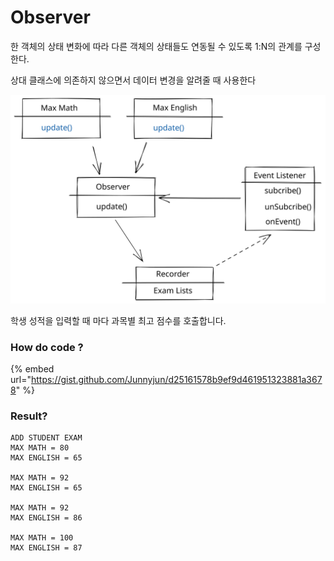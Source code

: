 # Observer

한 객체의 상태 변화에 따라 다른 객체의 상태들도 연동될 수 있도록 1:N의 관계를 구성한다.

상대 클래스에 의존하지 않으면서 데이터 변경을 알려줄 때 사용한다

<img src="../../.gitbook/assets/file.drawing (11).svg" alt="" class="gitbook-drawing">

학생 성적을 입력할 때 마다 과목별 최고 점수를 호출합니다.



### How do code ?

{% embed url="https://gist.github.com/Junnyjun/d25161578b9ef9d461951323881a3678" %}

### Result?

```basic
ADD STUDENT EXAM
MAX MATH = 80
MAX ENGLISH = 65

MAX MATH = 92
MAX ENGLISH = 65

MAX MATH = 92
MAX ENGLISH = 86

MAX MATH = 100
MAX ENGLISH = 87
```

